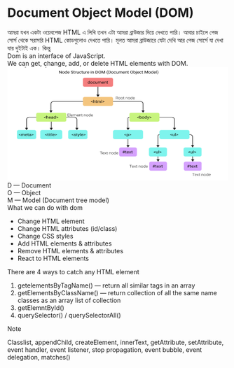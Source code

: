 # Document Object Model (DOM)

আমরা যখন একটা ওয়েবপেজ HTML এ লিখি তখন এটা আমরা ব্রাউজার দিয়ে দেখতে পারি। আবার চাইলে পেজ সোর্স থেকে সরাসরি HTML কোডগুলোও দেখতে পারি। মূলত আমরা ব্রাউজারে যেটা দেখি আর পেজ সোর্সে যা দেখা যায় দুইটাই এক। কিন্তু
<br/>
Dom is an interface of JavaScript.
<br/>
We can get, change, add, or delete HTML elements with DOM.
<br/>
![DOM Tree !](./assets/dom-tree.png)
<br/>
D — Document
<br/>
O — Object
<br/>
M — Model (Document tree model)
<br/>
What we can do with dom

- Change HTML element
- Change HTML attributes (id/class)
- Change CSS styles
- Add HTML elements & attributes
- Remove HTML elements & attributes
- React to HTML elements

There are 4 ways to catch any HTML element

1. getelementsByTagName() — return all similar tags in an array
2. getElementsByClassName() — return collection of all the same name classes as an array list of collection
3. getElemntById()
4. querySelector() / querySelectorAll()

> [!NOTE]
> Classlist, appendChild, createElement, innerText, getAttribute, setAttribute, event handler, event listener, stop propagation, event bubble, event delegation, matches()
